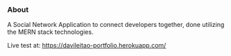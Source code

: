 ### About

A Social Network Application to connect developers together, done utilizing the MERN stack technologies.

Live test at: https://davileitao-portfolio.herokuapp.com/
